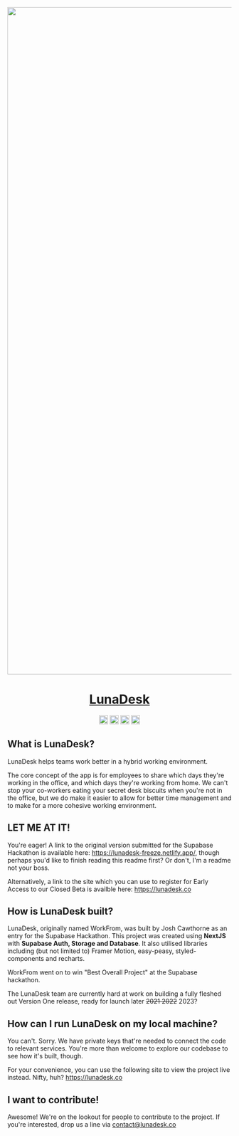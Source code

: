 <p align="center">
  <a href="https://lunadesk.co">
    <img width="1500" alt="image" src="https://lunadesk-asset-store.netlify.app/assets/images/notionCover.png" height="auto">
    <h1 align="center" style="border-bottom: none">LunaDesk</h1>
  </a>
</p>


<div align="center">
  <img src="https://img.shields.io/github/stars/joshcawthorne/LunaDesk?style=flat" height="20">
  <img src="https://img.shields.io/github/commit-activity/m/joshcawthorne/lunadesk" height="20">
<img src="https://img.shields.io/github/deployments/joshcawthorne/lunadesk/Production%20%E2%80%93%20workfromfreeze?label=vercel&logo=vercel&logoColor=white" height="20">
  <a href="https://twitter.com/luna_desk?ref_src=twsrc%5Etfw" target="_blank"><img src="https://img.shields.io/twitter/follow/luna_desk?style=social" height="20"></a>

</div>

## What is LunaDesk?

LunaDesk helps teams work better in a hybrid working environment.

The core concept of the app is for employees to share which days they're working in the office, and which days they're working from home. We can't stop your co-workers eating your secret desk biscuits when you're not in the office, but we do make it easier to allow for better time management and to make for a more cohesive working environment.

## LET ME AT IT!

You're eager! A link to the original version submitted for the Supabase Hackathon is available here: https://lunadesk-freeze.netlify.app/, though perhaps you'd like to finish reading this readme first? Or don't, I'm a readme not your boss.

Alternatively, a link to the site which you can use to register for Early Access to our Closed Beta is availble here: https://lunadesk.co

## How is LunaDesk built?

LunaDesk, originally named WorkFrom, was built by Josh Cawthorne as an entry for the Supabase Hackathon. This project was created using **NextJS** with **Supabase Auth, Storage and Database**. It also utilised libraries including (but not limited to) Framer Motion, easy-peasy, styled-components and recharts.

WorkFrom went on to win "Best Overall Project" at the Supabase hackathon.

The LunaDesk team are currently hard at work on building a fully fleshed out Version One release, ready for launch later ~~2021 2022~~ 2023?

## How can I run LunaDesk on my local machine?

You can't. Sorry. We have private keys that're needed to connect the code to relevant services. You're more than welcome to explore our codebase to see how it's built, though.

For your convenience, you can use the following site to view the project live instead. Nifty, huh?
https://lunadesk.co

## I want to contribute!

Awesome! We're on the lookout for people to contribute to the project. If you're interested, drop us a line via contact@lunadesk.co
